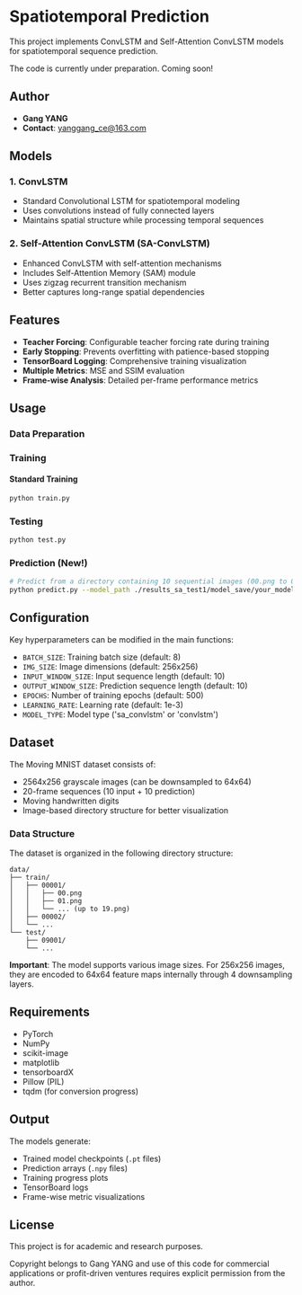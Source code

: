 # Spatiotemporal Prediction

This project implements ConvLSTM and Self-Attention ConvLSTM models for spatiotemporal sequence prediction.

The code is currently under preparation. Coming soon!

## Author
- **Gang YANG**
- **Contact**: yanggang_ce@163.com

## Models

### 1. ConvLSTM
- Standard Convolutional LSTM for spatiotemporal modeling
- Uses convolutions instead of fully connected layers
- Maintains spatial structure while processing temporal sequences

### 2. Self-Attention ConvLSTM (SA-ConvLSTM)
- Enhanced ConvLSTM with self-attention mechanisms
- Includes Self-Attention Memory (SAM) module
- Uses zigzag recurrent transition mechanism
- Better captures long-range spatial dependencies

## Features

- **Teacher Forcing**: Configurable teacher forcing rate during training
- **Early Stopping**: Prevents overfitting with patience-based stopping
- **TensorBoard Logging**: Comprehensive training visualization
- **Multiple Metrics**: MSE and SSIM evaluation
- **Frame-wise Analysis**: Detailed per-frame performance metrics

## Usage

### Data Preparation

### Training

#### Standard Training
```bash
python train.py
```


### Testing
```bash
python test.py
```

### Prediction (New!)
```bash
# Predict from a directory containing 10 sequential images (00.png to 09.png)
python predict.py --model_path ./results_sa_test1/model_save/your_model.pt --input_dir ./data/images/test/09001 --output_dir ./predictions --visualize
```

## Configuration

Key hyperparameters can be modified in the main functions:

- `BATCH_SIZE`: Training batch size (default: 8)
- `IMG_SIZE`: Image dimensions (default: 256x256)
- `INPUT_WINDOW_SIZE`: Input sequence length (default: 10)
- `OUTPUT_WINDOW_SIZE`: Prediction sequence length (default: 10)
- `EPOCHS`: Number of training epochs (default: 500)
- `LEARNING_RATE`: Learning rate (default: 1e-3)
- `MODEL_TYPE`: Model type ('sa_convlstm' or 'convlstm')

## Dataset

The Moving MNIST dataset consists of:
- 2564x256 grayscale images (can be downsampled to 64x64)
- 20-frame sequences (10 input + 10 prediction)
- Moving handwritten digits
- Image-based directory structure for better visualization

### Data Structure

The dataset is organized in the following directory structure:
```
data/
├── train/
│   ├── 00001/
│   │   ├── 00.png
│   │   ├── 01.png
│   │   └── ... (up to 19.png)
│   ├── 00002/
│   └── ...
└── test/
    ├── 09001/
    └── ...
```


**Important**: The model supports various image sizes. For 256x256 images, they are encoded to 64x64 feature maps internally through 4 downsampling layers.

## Requirements

- PyTorch
- NumPy
- scikit-image
- matplotlib
- tensorboardX
- Pillow (PIL)
- tqdm (for conversion progress)

## Output

The models generate:
- Trained model checkpoints (`.pt` files)
- Prediction arrays (`.npy` files)
- Training progress plots
- TensorBoard logs
- Frame-wise metric visualizations

## License

This project is for academic and research purposes.


Copyright belongs to Gang YANG and use of this code for commercial applications or profit-driven ventures requires explicit permission from the author.
